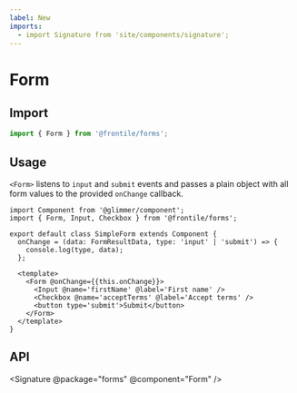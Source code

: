 ```yaml
---
label: New
imports:
  - import Signature from 'site/components/signature';
---
```

# Form


## Import 

```js
import { Form } from '@frontile/forms';
```

## Usage

`<Form>` listens to `input` and `submit` events and passes a plain
object with all form values to the provided `onChange` callback.

```gts preview
import Component from '@glimmer/component';
import { Form, Input, Checkbox } from '@frontile/forms';

export default class SimpleForm extends Component {
  onChange = (data: FormResultData, type: 'input' | 'submit') => {
    console.log(type, data);
  };

  <template>
    <Form @onChange={{this.onChange}}>
      <Input @name='firstName' @label='First name' />
      <Checkbox @name='acceptTerms' @label='Accept terms' />
      <button type='submit'>Submit</button>
    </Form>
  </template>
}
```

## API

<Signature @package="forms" @component="Form" />
